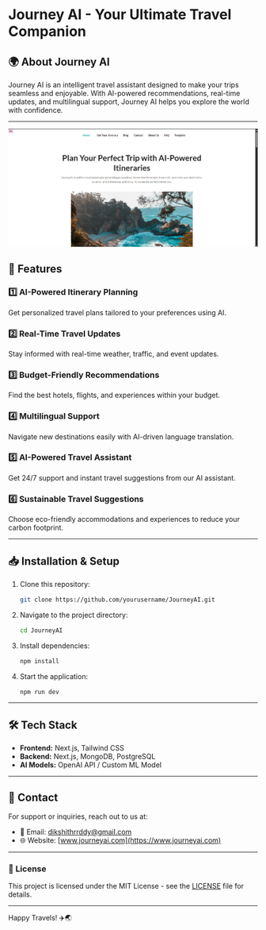 # Journey AI - Your Ultimate Travel Companion



## 🌍 About Journey AI

Journey AI is an intelligent travel assistant designed to make your trips seamless and enjoyable. With AI-powered recommendations, real-time updates, and multilingual support, Journey AI helps you explore the world with confidence.

---

![Journey AI](public/images/image.png)


## 🚀 Features

### 1️⃣ AI-Powered Itinerary Planning

&#x20;Get personalized travel plans tailored to your preferences using AI.

### 2️⃣ Real-Time Travel Updates

&#x20;Stay informed with real-time weather, traffic, and event updates.

### 3️⃣ Budget-Friendly Recommendations

&#x20;Find the best hotels, flights, and experiences within your budget.

### 4️⃣ Multilingual Support

&#x20;Navigate new destinations easily with AI-driven language translation.

### 5️⃣ AI-Powered Travel Assistant

&#x20;Get 24/7 support and instant travel suggestions from our AI assistant.

### 6️⃣ Sustainable Travel Suggestions

&#x20;Choose eco-friendly accommodations and experiences to reduce your carbon footprint.

---

## 📥 Installation & Setup

1. Clone this repository:
   ```sh
   git clone https://github.com/yourusername/JourneyAI.git
   ```
2. Navigate to the project directory:
   ```sh
   cd JourneyAI
   ```
3. Install dependencies:
   ```sh
   npm install
   ```
4. Start the application:
   ```sh
   npm run dev
   ```

---

## 🛠️ Tech Stack

- **Frontend:** Next.js, Tailwind CSS
- **Backend:** Next.js, MongoDB, PostgreSQL
- **AI Models:** OpenAI API / Custom ML Model

---

## 📩 Contact

For support or inquiries, reach out to us at:

- 📧 Email: [dikshithrrddy@gmail.com](mailto\:support@journeyai.com)
- 🌐 Website: [www.journeyai.com](https://www.journeyai.com)

---

### 📜 License

This project is licensed under the MIT License - see the [LICENSE](LICENSE) file for details.

---

Happy Travels! ✈️🌏

